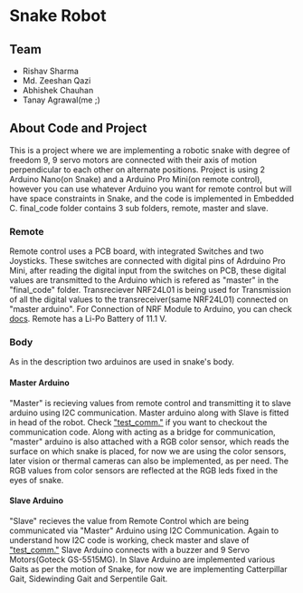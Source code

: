 # Snake Robot

## Team
* Rishav Sharma
* Md. Zeeshan Qazi
* Abhishek Chauhan
* Tanay Agrawal(me ;)

## About Code and Project

This is a project where we are implementing a robotic snake with degree of freedom 9, 9 servo motors are connected with their axis of motion perpendicular to each other on alternate positions.
Project is using 2 Arduino Nano(on Snake) and a Arduino Pro Mini(on remote control), however you can use whatever Arduino you want for remote control but will have space constraints in Snake, and the code is implemented in Embedded C. final_code folder contains 3 sub folders, remote, master and slave.

### Remote
Remote control uses a PCB board, with integrated Switches and two Joysticks. These switches are connected with digital pins of Adrduino Pro Mini, after reading the digital input from the switches on PCB, these digital values are transmitted to the Arduino which is refered as "master" in the "final_code" folder. Transreciever NRF24L01 is being used for Transmission of all the digital values to the transreceiver(same NRF24L01) connected on "master arduino".
For Connection of NRF Module to Arduino, you can check [docs](https://github.com/tanayag/snakerobot/blob/master/Documentation.txt).
Remote has a Li-Po Battery of 11.1 V.

### Body
As in the description two arduinos are used in snake's body.

#### Master Arduino

"Master" is recieving values from remote control and transmitting it to slave arduino using I2C communication. Master arduino along with Slave is fitted in head of the robot. Check ["test_comm."](https://github.com/tanayag/snakerobot/tree/master/test_comm) if you want to checkout the communication code.
Along with acting as a bridge for communication, "master" arduino is also attached with a RGB color sensor, which reads the surface on which snake is placed, for now we are using the color sensors, later vision or thermal cameras can also be implemented, as per need.
The RGB values from color sensors are reflected at the RGB leds fixed in the eyes of snake.

#### Slave Arduino

"Slave" recieves the value from Remote Control which are being communicated via "Master" Arduino using I2C Communication. Again to understand how I2C code is working, check master and slave of ["test_comm."](https://github.com/tanayag/snakerobot/tree/master/test_comm) 
Slave Arduino connects with a buzzer and 9 Servo Motors(Goteck GS-5515MG). In Slave Arduino are implemented various Gaits as per the motion of Snake, for now we are implementing Catterpillar Gait, Sidewinding Gait and Serpentile Gait.
